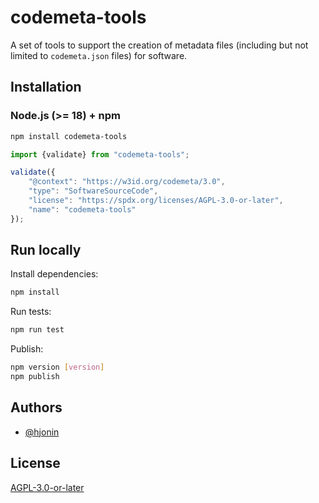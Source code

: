 # codemeta-tools

A set of tools to support the creation of metadata files (including but not limited to `codemeta.json` files) for software.

## Installation

### Node.js (>= 18) + npm

```bash
npm install codemeta-tools
```

```javascript
import {validate} from "codemeta-tools";

validate({
    "@context": "https://w3id.org/codemeta/3.0",
    "type": "SoftwareSourceCode",
    "license": "https://spdx.org/licenses/AGPL-3.0-or-later",
    "name": "codemeta-tools"
});
```

## Run locally

Install dependencies:
```bash
npm install
```

Run tests:
```bash
npm run test 
```

Publish:
```bash
npm version [version]
npm publish
```

## Authors

- [@hjonin](https://github.com/hjonin)

## License

[AGPL-3.0-or-later](LICENSE)